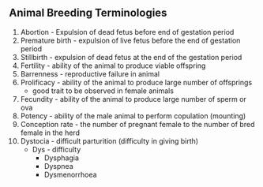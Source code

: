 ## Animal Breeding Terminologies
1. Abortion - Expulsion of dead fetus before end of gestation period
2. Premature birth - expulsion of live fetus before the end of gestation period
3. Stillbirth - expulsion of dead fetus at the end of the gestation period
4. Fertility - ability of the animal to produce viable offspring
5. Barrenness - reproductive failure in animal
6. Prolificacy - ability of the animal to produce large number of offsprings
	- good trait to be observed in female animals
7. Fecundity - ability of the animal to produce large number of sperm or ova
8. Potency - ability of the male animal to perform copulation (mounting)
9. Conception rate - the number of pregnant female to the number of bred female in the herd
10. Dystocia - difficult parturition (difficulty in giving birth)
	- Dys - difficulty
		- Dysphagia
		- Dyspnea
		- Dysmenorrhoea
		
